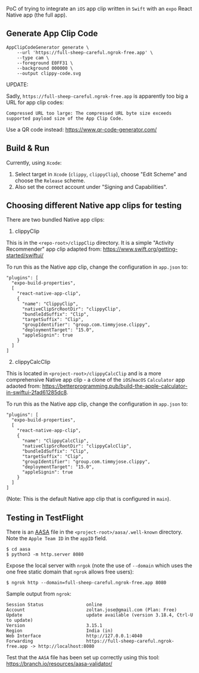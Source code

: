 PoC of trying to integrate an `iOS` app clip written in `Swift` with an `expo` React Native app (the full app).


## Generate App Clip Code

```
AppClipCodeGenerator generate \
    --url 'https://full-sheep-careful.ngrok-free.app' \
    --type cam \
    --foreground E0FF31 \
    --background 000000 \
    --output clippy-code.svg

```

UPDATE:

Sadly, `https://full-sheep-careful.ngrok-free.app` is apparently too big a URL for app clip codes:

```
Compressed URL too large: The compressed URL byte size exceeds supported payload size of the App Clip Code.
```

Use a QR code instead: https://www.qr-code-generator.com/


## Build & Run

Currently, using `Xcode`:

1. Select target in `Xcode` (`clippy`, `clippyClip`), choose "Edit Scheme" and choose the `Release` scheme.
2. Also set the correct account under "Signing and Capabilities".


## Choosing different Native app clips for testing

There are two bundled Native app clips:

1. clippyClip

This is in the `<repo-root>/clippClip` directory. It is a simple "Activity Recommender" app clip adapted from: https://www.swift.org/getting-started/swiftui/

To run this as the Native app clip, change the configuration in `app.json` to:

````
"plugins": [
  "expo-build-properties",
  [
    "react-native-app-clip",
    {
      "name": "ClippyClip",
      "nativeClipSrcRootDir": "clippyClip",
      "bundleIdSuffix": "Clip",
      "targetSuffix": "Clip",
      "groupIdentifier": "group.com.timmyjose.clippy",
      "deploymentTarget": "15.0",
      "appleSignin": true
    }
  ]
]
````

2. clippyCalcClip

This is located in `<project-root>/clippyCalcClip` and is a more comprehensive Native app clip - a clone of the `iOS`/`macOS` `Calculator` app
adaoted from: https://betterprogramming.pub/build-the-apple-calculator-in-swiftui-2fad61285dc8.

To run this as the Native app clip, change the configuration in `app.json` to:

```
"plugins": [
  "expo-build-properties",
  [
    "react-native-app-clip",
    {
      "name": "ClippyCalcClip",
      "nativeClipSrcRootDir": "clippyCalcClip",
      "bundleIdSuffix": "Clip",
      "targetSuffix": "Clip",
      "groupIdentifier": "group.com.timmyjose.clippy",
      "deploymentTarget": "15.0",
      "appleSignin": true
    }
  ]
]

```

(Note: This is the default Native app clip that is configured in `main`).

## Testing in TestFlight

There is an [AASA](https://developer.apple.com/documentation/xcode/supporting-associated-domains) file in the `<project-root>/aasa/.well-known` directory. Note the `Apple Team ID` in the `appID` field.

```
$ cd aasa
$ python3 -m http.server 8080
```

Expose the local server with `nrgok` (note the use of `--domain` which uses the one free static domain that `ngrok` allows free users):

```
$ ngrok http --domain=full-sheep-careful.ngrok-free.app 8080
```

Sample output from `ngrok`:

```
Session Status                online
Account                       zoltan.jose@gmail.com (Plan: Free)
Update                        update available (version 3.18.4, Ctrl-U to update)
Version                       3.15.1
Region                        India (in)
Web Interface                 http://127.0.0.1:4040
Forwarding                    https://full-sheep-careful.ngrok-free.app -> http://localhost:8080
```

Test that the `AASA` file has been set up correctly using this tool: https://branch.io/resources/aasa-validator/